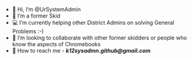 - 👋 Hi, I’m @UrSystemAdmin
- 👀 I’m a former Skid
- 💻 I’m currently helping other District Admins on solving General Problems :-) 
- 🤝 I’m looking to collaborate with other former skidders or people who know the aspects of Chromebooks
- 📧 How to reach me - **_k12sysadmn.github@gmail.com_** 

